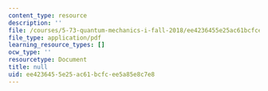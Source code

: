 ```yaml
---
content_type: resource
description: ''
file: /courses/5-73-quantum-mechanics-i-fall-2018/ee4236455e25ac61bcfcee5a85e8c7e8_MIT5_73F18_Lec19.pdf
file_type: application/pdf
learning_resource_types: []
ocw_type: ''
resourcetype: Document
title: null
uid: ee423645-5e25-ac61-bcfc-ee5a85e8c7e8
---
```

